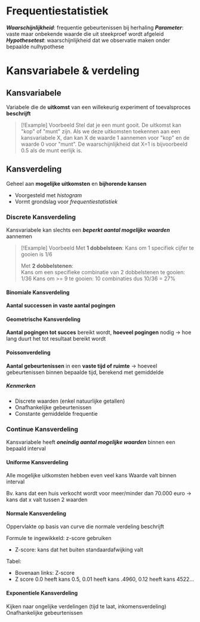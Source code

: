 # Frequentiestatistiek

***Waarschijnlijkheid***: frequentie gebeurtenissen bij herhaling
***Parameter***: vaste maar onbekende waarde die uit steekproef wordt afgeleid
***Hypothesetest***: waarschijnlijkheid dat we observatie maken onder bepaalde nulhypothese
# Kansvariabele & verdeling
## Kansvariabele

Variabele die de **uitkomst** van een willekeurig experiment of toevalsproces **beschrijft**

>[!Example] Voorbeeld
>Stel dat je een munt gooit. De uitkomst kan "kop" of "munt" zijn. Als we deze uitkomsten toekennen aan een kansvariabele X, dan kan X de waarde 1 aannemen voor "kop" en de waarde 0 voor "munt". De waarschijnlijkheid dat X=1 is bijvoorbeeld 0.5 als de munt eerlijk is.
## Kansverdeling

Geheel aan **mogelijke uitkomsten** en **bijhorende kansen**
- Voorgesteld met *histogram*
- Vormt grondslag voor *frequentiestatistiek*
### Discrete Kansverdeling

Kansvariabele kan slechts een ***beperkt aantal mogelijke waarden*** aannemen

> [!Example] Voorbeeld
> Met **1 dobbelsteen**:
> Kans om 1 specifiek cijfer te gooien is 1/6
>
> Met **2 dobbelstenen**:  
> Kans om een specifieke combinatie van 2 dobbelstenen te gooien: 1/36
> Kans om >= 9 te gooien: 10 combinaties dus 10/36 = 27%
> 

#### Binomiale Kansverdeling
**Aantal successen in vaste aantal pogingen**
#### Geometrische Kansverdeling
**Aantal pogingen tot succes** bereikt wordt, **hoeveel pogingen** nodig
-> hoe lang duurt het tot resultaat bereikt wordt
#### Poissonverdeling
**Aantal gebeurtenissen** in een **vaste tijd of ruimte**
-> hoeveel gebeurtenissen binnen bepaalde tijd, berekend met gemiddelde
##### Kenmerken
- Discrete waarden (enkel natuurlijke getallen)
- Onafhankelijke gebeurtenissen
- Constante gemiddelde frequentie
### Continue Kansverdeling

Kansvariabele heeft ***oneindig aantal mogelijke waarden*** binnen een bepaald interval
#### Uniforme Kansverdeling
Alle mogelijke uitkomsten hebben even veel kans
Waarde valt binnen interval

Bv. kans dat een huis verkocht wordt voor meer/minder dan 70.000 euro
-> kans dat x valt tussen 2 waarden

#### Normale Kansverdeling
Oppervlakte op basis van curve die normale verdeling beschrijft

Formule te ingewikkeld: z-score gebruiken
- Z-score: kans dat het buiten standaardafwijking valt

Tabel:
- Bovenaan links: Z-score
- Z score 0.0 heeft kans 0.5, 0.01 heeft kans .4960, 0.12 heeft kans 4522...
#### Exponentiele Kansverdeling
Kijken naar ongelijke verdelingen (tijd te laat, inkomensverdeling)
Onafhankelijke gebeurtenissen
